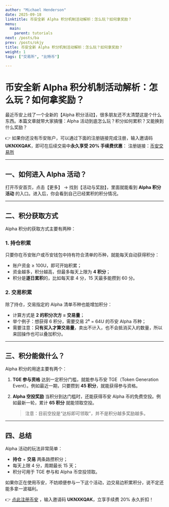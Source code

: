 ```yaml
---
author: "Michael Henderson"
date: 2025-09-18
linktitle: 币安全新 Alpha 积分机制活动解析：怎么玩？如何拿奖励？
menu:
  main:
    parent: tutorials
next: /posts/ba
prev: /posts/okjy
title: 币安全新 Alpha 积分机制活动解析：怎么玩？如何拿奖励？
weight: 1
tags: ["交易所", "比特币"]

---
```

# 币安全新 Alpha 积分机制活动解析：怎么玩？如何拿奖励？

最近币安上线了一个全新的【Alpha 积分活动】，很多朋友还不太清楚这是个什么东西。本篇文章就带大家搞懂：Alpha 活动到底怎么玩？积分如何累积？又能换到什么奖励？

👉 如果你还没有币安账户，可以通过下面的注册链接完成注册，输入邀请码 **UKNXKQAK**，即可在后续交易中**永久享受 20% 手续费优惠**：
注册链接：[币安交易所](https://www.binance.com/zh-CN/join?ref=UKNXKQAK)

---

## 一、如何进入 Alpha 活动？

打开币安首页，点击【更多】 → 找到【活动与奖励】，里面就能看到 **Alpha 积分活动** 的入口。进入后，你会看到自己已经累积的积分情况。

---

## 二、积分获取方式

Alpha 积分的获取方式主要有两种：

### 1. 持仓积累

只要你在币安账户或币安钱包中持有符合清单的币种，就能每天自动获得积分：

* 账户资金 ≥ 100U，即可开始积累；
* 资金越多，积分越高，但最多每天上限为 **4 积分**；
* 积分是**逐日累积**的，比如每天拿 4 分，15 天最多能攒到 60 分。

### 2. 交易积累

除了持仓，交易指定的 Alpha 清单币种也能增加积分：

* 计算方式是 **2 的积分次方 = 交易量**；
* 举个例子：想获得 6 积分，需要交易 2⁶ = 64U 的币安 Alpha 币种；
* 需要注意：**只有买入才算交易量**，卖出不计入，也不会抵消买入的数量，所以来回操作也可以叠加积分。

---

## 三、积分能做什么？

Alpha 积分的用途主要有两个：

1. **TGE 参与资格**
   达到一定积分门槛，就能参与币安 TGE（Token Generation Event）。例如最近一期，只要攒到 **45 积分**，就能获得参与资格。

2. **Alpha 空投奖励**
   当积分到达门槛时，还能获得币安 Alpha 币的免费空投。例如最新一轮，累计 **65 积分** 就能领取空投。

   > 注意：目前空投是“达标即可领取”，并不是积分越多奖励越多。

---

## 四、总结

Alpha 活动的玩法非常简单：

* **持仓** + **交易** 两条路攒积分；
* 每天上限 4 分，周期最长 15 天；
* 积分可用于 TGE 参与和 Alpha 币空投领取。

如果你正在使用币安，不妨顺便参与一下这个活动，边交易边积累积分，说不定还能多拿一波福利。

👉 [点此注册币安](https://www.binance.com/zh-CN/join?ref=UKNXKQAK) ，输入邀请码 **UKNXKQAK**，立享手续费 20% 永久折扣！


